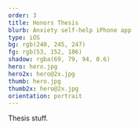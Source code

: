 ```yaml
---
order: 3
title: Honors Thesis
blurb: Anxiety self-help iPhone app
type: iOS
bg: rgb(240, 245, 247)
fg: rgb(53, 152, 186)
shadow: rgba(69, 79, 94, 0.6)
hero: hero.jpg
hero2x: hero@2x.jpg
thumb: hero.jpg
thumb2x: hero@2x.jpg
orientation: portrait
---
```


Thesis stuff.
